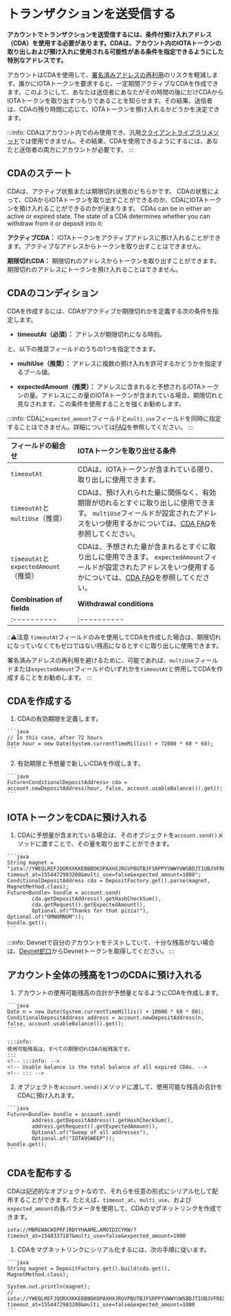 # トランザクションを送受信する
<!-- # Send and receive transactions -->

**アカウントでトランザクションを送受信するには、条件付預け入れアドレス（CDA）を使用する必要があります。CDAは、アカウント内のIOTAトークンの取り出しおよび預け入れに使用される可能性がある条件を指定できるようにした特別なアドレスです。**
<!-- **To send and receive transactions in an account, you must use conditional deposit addresses (CDA). CDAs are special addresses that allow you to specify the conditions in which they may be used in account withdrawals and deposits.** -->

アカウントはCDAを使用して、[署名済みアドレスの再利用](root://iota-basics/0.1/concepts/addresses-and-signatures.md#address-reuse)のリスクを軽減します。誰かにIOTAトークンを要求すると、一定期間アクティブなCDAを作成できます。このようにして、あなたは送信者にあなたがその時間の後にだけCDAからIOTAトークンを取り出すつもりであることを知らせます。その結果、送信者は、CDAの残り時間に応じて、IOTAトークンを預け入れるかどうかを決定できます。
<!-- Accounts use CDAs to help reduce the [risks of withdrawing from spent addresses](root://iota-basics/0.1/concepts/addresses-and-signatures.md#address-reuse). When you request IOTA tokens from a someone, you can create a CDA that's active for a certain period of time. This way, you let the sender know that you intend to withdraw from that address only after that time. As a result, the sender can decide whether to make a deposit, depending on how much time is left on a CDA. -->

:::info:
CDAはアカウント内でのみ使用でき、汎用[クライアントライブラリメソッド](root://client-libraries/0.1/introduction/overview.md)では使用できません。その結果、CDAを使用できるようにするには、あなたと送信者の両方にアカウントが必要です。
:::
<!-- :::info: -->
<!-- CDAs can be used only in an account and not in the generic [client library methods](root://client-libraries/0.1/introduction/overview.md). As a result, both you and the sender must have an account to be able to use CDAs. -->
<!-- ::: -->

## CDAのステート
<!-- ## State of a CDA -->

CDAは、アクティブ状態または期限切れ状態のどちらかです。 CDAの状態によって、CDAからIOTAトークンを取り出すことができるのか、CDAにIOTAトークンを預け入れることができるのかが決まります。
CDAs can be in either an active or expired state. The state of a CDA determines whether you can withdraw from it or deposit into it:

**アクティブCDA：** IOTAトークンをアクティブアドレスに預け入れることができます。アクティブなアドレスからトークンを取り出すことはできません。
<!-- **Active CDA:** You can deposit IOTA tokens into an active address. You can't withdraw tokens from an active address. -->

**期限切れCDA：** 期限切れのアドレスからトークンを取り出すことができます。期限切れのアドレスにトークンを預け入れることはできません。
<!-- **Expired CDA:** You can withdraw tokens from an expired address. You can't deposit tokens into an expired address. -->

## CDAのコンディション
<!-- ## Conditions of a CDA -->

CDAを作成するには、CDAがアクティブか期限切れかを定義する次の条件を指定します。
<!-- To create a CDA, specify the following condition, which defines whether it's active or expired: -->

* **timeoutAt（必須）：** アドレスが期限切れになる時刻。
<!-- * **timeout_at (required):** The time at which the address expires -->

と、以下の推奨フィールドのうちの1つを指定できます。
<!-- And one of the following, recommended fields: -->

* **multiUse（推奨）：** アドレスに複数の預け入れを許可するかどうかを指定するブール値。
<!-- * **multi_use (recommended):** A boolean that specifies if the address may be sent more than one deposit. -->
* **expectedAmount（推奨）：** アドレスに含まれると予想されるIOTAトークンの量。アドレスにこの量のIOTAトークンが含まれている場合、期限切れと見なされます。この条件を使用することを強くお勧めします。
<!-- * **expected_amount (recommended):** The amount of IOTA tokens that the address is expected to contain. When the address contains this amount, it's considered expired. We highly recommend using this condition. -->

:::info:
CDAに`expected_amount`フィールドと`multi_use`フィールドを同時に指定することはできません。詳細については[FAQ](../references/cda-faq.md)を参照してください。
:::
<!-- :::info: -->
<!-- You can't specify the `expected_amount` and `multi_use` fields in the same CDA. Please refer to the [FAQ](../references/cda-faq.md) for more information. -->
<!-- ::: -->

| **フィールドの組合せ** | **IOTAトークンを取り出せる条件** |
| :--------------------- | :----------------------------- |
| `timeoutAt` | CDAは、IOTAトークンが含まれている限り、取り出しに使用できます。 |
| `timeoutAt`と`multiUse`（推奨） | CDAは、預け入れられた量に関係なく、有効期限が切れるとすぐに取り出しに使用できます。 `multiUse`フィールドが設定されたアドレスをいつ使用するかについては、[CDA FAQ](../references/cda-faq.md)を参照してください。 |
| `timeoutAt`と`expectedAmount`（推奨） | CDAは、予想された量が含まれるとすぐに取り出しに使用できます。 `expectedAmount`フィールドが設定されたアドレスをいつ使用するかについては、[CDA FAQ](../references/cda-faq.md)を参照してください。 |
|  **Combination of fields** | **Withdrawal conditions**
| :----------| :----------|

:::warning:注意
`timeoutAt`フィールドのみを使用してCDAを作成した場合は、期限切れになっていなくてもゼロではない残高になるとすぐに取り出しに使用できます。

署名済みアドレスの再利用を避けるために、可能であれば、`multiUse`フィールドまたは`expectedAmount`フィールドのいずれかを`timeoutAt`と併用してCDAを作成することをお勧めします。
:::
<!-- :::warning:Warning -->
<!-- If a CDA was created with only the `timeout_at` field, it can be used in withdrawals as soon as it has a non-zero balance even if it hasn't expired. -->
<!--  -->
<!-- To avoid withdrawing from a spent address, we recommend creating CDAs with either the `multi_use` field or with the `expected_amount` field whenever possible. -->
<!-- ::: -->

## CDAを作成する
<!-- ## Create a CDA -->

1. CDAの有効期限を定義します。
  <!-- 1. Define an expiration time for the CDA -->

    ```java
    // In this case, after 72 hours
    Date hour = new Date(System.currentTimeMillis() + 72000 * 60 * 60);
    ```

2. 有効期限と予想量で新しいCDAを作成します。
  <!-- 2. Create a new CDA with an expiration time and expected amount -->

    ```java
    Future<ConditionalDepositAddress> cda = account.newDepositAddress(hour, false, account.usableBalance()).get();
    ```

## IOTAトークンをCDAに預け入れる
<!-- ## Deposit IOTA tokens into a CDA -->

1. CDAに予想量が含まれている場合は、そのオブジェクトを`account.send()`メソッドに渡すことで、その量を取り出すことができます。
  <!-- 1. When a CDA contains an expected amount, you can deposit that amount into it by passing the object to the `account.send()` method. -->

    ```java
    String magnet = "iota://YWEQLREFJQORXXKKEBBBDKOPAXHXJRGVPBUTBJFSRPPYVWWYUWSBDJTIUBJVFREXEAUZWRICKH9VBSQE9KPNLTCLNC/?timeout_at=1554472983208&multi_use=false&expected_amount=1000";
    ConditionalDepositAddress cda = DepositFactory.get().parse(magnet, MagnetMethod.class);
    Future<Bundle> bundle = account.send(
            cda.getDepositAddress().getHashCheckSum(),
            cda.getRequest().getExpectedAmount(),
            Optional.of("Thanks for that pizza!"), Optional.of("OMNOMNOM"));
    bundle.get();
    ```

:::info:
Devnetで自分のアカウントをテストしていて、十分な残高がない場合は、[Devnet蛇口](https://faucet.devnet.iota.org/)からDevnetトークンを取得してください。
:::
<!-- :::info: -->
<!-- If you're testing your account on the Devnet and you don't have enough balance, use the [Devnet faucet](https://faucet.devnet.iota.org/) to request Devnet tokens. -->
<!-- ::: -->

## アカウント全体の残高を1つのCDAに預け入れる
<!-- ## Deposit your entire account balance into one CDA -->

1. アカウントの使用可能残高の合計が予想量となるようにCDAを作成します。
  <!-- 1. Create a CDA that has your account's total usable balance as its expected amount -->

    ```java
    Date n = new Date(System.currentTimeMillis() + 10000 * 60 * 60);
    ConditionalDepositAddress address = account.newDepositAddress(n, false, account.usableBalance()).get();
    ```

    :::info:
    使用可能残高は、すべての期限切れCDAの総残高です。
    :::
    <!-- :::info: -->
    <!-- Usable balance is the total balance of all expired CDAs. -->
    <!-- ::: -->

2. オブジェクトを`account.send()`メソッドに渡して、使用可能な残高の合計をCDAに預け入れます。
  <!-- 2. Deposit your total usable balance into the CDA by passing the object to the `account.send()` method -->

    ```java
    Future<Bundle> bundle = account.send(
            address.getDepositAddress().getHashCheckSum(),
            address.getRequest().getExpectedAmount(),
            Optional.of("Sweep of all addresses"),
            Optional.of("IOTA9SWEEP"));
    bundle.get();
    ```

## CDAを配布する
<!-- ## Distribute a CDA -->

CDAは記述的なオブジェクトなので、それらを任意の形式にシリアル化して配布することができます。たとえば、`timeout_at`、`multi_use`、および`expected_amount`の各パラメータを使用して、CDAのマグネットリンクを作成できます。
<!-- Because CDAs are descriptive objects, you can serialize them into any format and distribute them. For example, you can create a magnet-link for a CDA, with the `timeout_at`, `multi_use`, and `expected_amount` parameters. -->

```
iota://MBREWACWIPRFJRDYYHAAME…AMOIDZCYKW/?timeout_at=1548337187&multi_use=false&expected_amount=1000
```

1. CDAをマグネットリンクにシリアル化するには、次の手順に従います。
  <!-- 1. To serialize a CDA to a magnet link, do the following: -->

    ```java
    String magnet = DepositFactory.get().build(cda.get(), MagnetMethod.class);

    System.out.println(magnet);
    // iota://YWEQLREFJQORXXKKEBBBDKOPAXHXJRGVPBUTBJFSRPPYVWWYUWSBDJTIUBJVFREXEAUZWRICKH9VBSQE9KPNLTCLNC/?timeout_at=1554472983208&multi_use=false&expected_amount=1000
    ```

